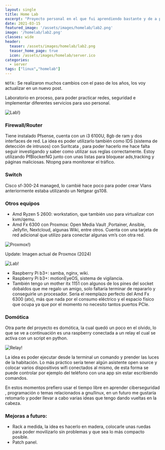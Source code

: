 ```yaml
---
layout: single
title: Home Lab
excerpt: "Proyecto personal en el que fui aprendiendo bastante y de a poco voy agregando hardware, modificando o instalando nuevos servicios. La idea es también poder hostear las aplicaciones web que vaya creando a medida que voy aprendiendo mejor los frameworks e incorporando nuevas tecnologías."
date: 2021-03-15
featured_image: '/assets/images/homelab/lab2.png'
image: '/homelab/lab2.png'
classes: wide
header:
  teaser: /assets/images/homelab/lab2.png
  teaser_home_page: true
  icon: /assets/images/homelab/server.ico
categories:
  - server
tags: ["linux","homelab"]
---
```


`NOTA:` Se realizaron muchos cambios con el paso de los años, los voy actualizar en un nuevo post.

Laboratorio en proceso, para poder practicar redes, seguridad e implementar diferentes servicios para uso personal.

![Lab!](/images/homelab/lab2.png?w=200))


<!-- <img src = "/homelab/lab2.png"> -->

### Firewall/Router

Tiene instalado Pfsense, cuenta con un i3 6100U, 8gb de ram y dos interfaces de red. La idea es poder utilizarlo también como IDS (sistema de detección de intrusos) con Suritcata , para poder hacerlo me hace falta seguir investigando y saber como utilizar sus reglas correctamente. Estoy utilizando PfBlockerNG junto con unas listas para bloquear ads,tracking y páginas maliciosas. Ntopng para monitorear el tráfico.

### Switch

Cisco sf-300-24 managed, lo cambié hace poco para poder crear Vlans anteriormente estaba utilizando un Netgear gs108.

### Otros equipos

- Amd Ryzen 5 2600: workstation, que también uso para virtualizar con kvm/qemu.
- Amd Fx 6300 con Proxmox: Open Media Vault ,Portainer, Ansible, Jellyfin, Nextcloud, algunas Wiki, entre otros. Cuenta con una tarjeta de red adicional que utilizo para conectar algunas vm’s con otra red.


![Proxmox!](/images/homelab/proxmox-vm.png?w=200))

Update: Imagen actual de Proxmox (2024)

![Lab!](/images/homelab/proxmox.png)


- Raspberry Pi b3+: samba, nginx, wiki. 
- Raspberry Pi b3+: motionEyeOS, sistema de vigilancia.
- También tengo un mother itx 1151 con algunos de los pines del socket dobaldos que me regalo un amigo, solo faltaría terminar de repararlo y conseguirle un procesador. Sería el reemplazo perfecto del Amd Fx 6300 (atx), más que nada por el consumo eléctrico y el espacio físico que ocupa ya que por el momento no necesito tantos puertos PCIe.



### Domótica

Otra parte del proyecto es domótica, la cual quedó un poco en el olvido, lo que se ve a continuación es una raspberry conectada a un relay el cual se activa con un script en python. 

![Relay!](/images/homelab/relay6.gif)

La idea es poder ejecutar desde la terminal un comando y prender las luces de la habitación. Lo más práctico sería tener algún asistente open source y colocar varios dispositivos wifi conectados al mismo, de esta forma se puede controlar por ejemplo del teléfono con una app sin estar escribiendo comandos.

En estos momentos prefiero usar el tiempo libre en aprender ciberseguridad , programación o temas relacionados a gnu/linux, en un futuro me gustaría retomarlo y poder llevar a cabo varias ideas que tengo dando vueltas en la cabeza.

### Mejoras a futuro: 

- Rack a medida, la idea es hacerlo en madera, colocarle unas ruedas para poder movilizarlo sin problemas y que sea lo más compacto posible.
- Patch panel.
